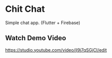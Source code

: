 # Chit Chat

Simple chat app. (Flutter + Firebase)


## Watch Demo Video
https://studio.youtube.com/video/jl9j7qSGjCI/edit
